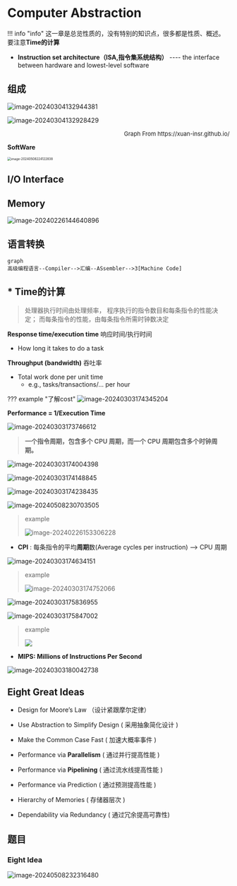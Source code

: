 # Computer Abstraction

!!! info "info"
	这一章是总览性质的，没有特别的知识点，很多都是性质、概述。
	要注意**Time的计算**

- **Instruction set architecture（ISA,指令集系统结构）** ---- the interface between hardware and lowest-level software

## 组成

![image-20240304132944381](https://zzh-pic-for-self.oss-cn-hangzhou.aliyuncs.com/img/202403041329575.png)

![image-20240304132928429](https://zzh-pic-for-self.oss-cn-hangzhou.aliyuncs.com/img/202403041329606.png)

<div align="right" style="font-size: small;">Graph From https://xuan-insr.github.io/</div>

**SoftWare**

<img src="C:/Users/orz20/AppData/Roaming/Typora/typora-user-images/image-20240508224122838.png" alt="image-20240508224122838" style="zoom:50%;" />

## I/O Interface



## Memory

![image-20240226144640896](https://zzh-pic-for-self.oss-cn-hangzhou.aliyuncs.com/img/202402261448379.png)

## 语言转换

```mermaid
graph
高级编程语言--Compiler-->汇编--ASsembler-->3[Machine Code]
```



## * Time的计算

> 处理器执行时间由处理频率， 程序执行的指令数目和每条指令的性能决定； 而每条指令的性能，由每条指令所需时钟数决定

**Response time/execution time**     响应时间/执行时间

- How long it takes to do a task   

**Throughput (bandwidth)**  吞吐率

- Total work done per unit time
  - e.g., tasks/transactions/… per hour

??? example "了解cost"
	![image-20240303174345204](https://zzh-pic-for-self.oss-cn-hangzhou.aliyuncs.com/img/202405082244115.png)

**Performance = 1/Execution Time**

![image-20240303173746612](https://zzh-pic-for-self.oss-cn-hangzhou.aliyuncs.com/img/202403031737699.png)

> **一个指令周期，包含多个 CPU 周期，而一个 CPU 周期包含多个时钟周期。**

![image-20240303174004398](https://zzh-pic-for-self.oss-cn-hangzhou.aliyuncs.com/img/202403031740452.png)

![image-20240303174148845](https://zzh-pic-for-self.oss-cn-hangzhou.aliyuncs.com/img/202403031741903.png)

![image-20240303174238435](https://zzh-pic-for-self.oss-cn-hangzhou.aliyuncs.com/img/202403031742498.png)

![image-20240508230703505](https://zzh-pic-for-self.oss-cn-hangzhou.aliyuncs.com/img/202405082307568.png)

> example
>
> ![image-20240226153306228](https://zzh-pic-for-self.oss-cn-hangzhou.aliyuncs.com/img/202402261533384.png)

- **CPI** : 每条指令的平均**周期**数(Average cycles per instruction)  --> CPU 周期

![image-20240303174634151](https://zzh-pic-for-self.oss-cn-hangzhou.aliyuncs.com/img/202403031746233.png)

> example
>
> ![image-20240303174752066](https://zzh-pic-for-self.oss-cn-hangzhou.aliyuncs.com/img/202403031747130.png)

![image-20240303175836955](https://zzh-pic-for-self.oss-cn-hangzhou.aliyuncs.com/img/202403031758000.png)

![image-20240303175847002](https://zzh-pic-for-self.oss-cn-hangzhou.aliyuncs.com/img/202403031758040.png)

> example
>
> ![](https://zzh-pic-for-self.oss-cn-hangzhou.aliyuncs.com/img/202403031759200.png)



- **MIPS: Millions of Instructions Per Second**

![image-20240303180042738](https://zzh-pic-for-self.oss-cn-hangzhou.aliyuncs.com/img/202403031800789.png)

## **Eight Great Ideas**

- Design for Moore’s Law  （设计紧跟摩尔定律） 

- Use Abstraction to Simplify Design (  采用抽象简化设计  ) 

- Make the Common Case Fast (  加速大概率事件  ) 

- Performance via **Parallelism**   (  通过并行提高性能  ) 

- Performance via **Pipelining** (  通过流水线提高性能  ) 

- Performance via Prediction (  通过预测提高性能  ) 

- Hierarchy of Memories (  存储器层次  ) 

- Dependability via Redundancy ( 通过冗余提高可靠性) 

## 题目

### Eight Idea

![image-20240508232316480](https://zzh-pic-for-self.oss-cn-hangzhou.aliyuncs.com/img/202405082323553.png)